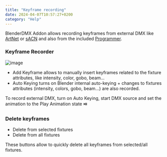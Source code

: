```yaml
---
title: "Keyframe recording"
date: 2024-04-07T10:57:27+0200
category: "Help"
---
```


BlenderDMX Addon allows recording keyframes from external DMX like [ArtNet](../artnet) or [sACN](../sacn) and also from the included [Programmer](../programmer).

### Keyframe Recorder

![image](../media/keyframe_recorder.png)

- Add Keyframe allows to manually insert keyframes related to the fixture attributes, like intensity, color, gobo, beam...
- Auto Keying turns on Blender internal auto-keying + changes to fixtures attributes (intensity, colors, gobo, beam...) are also recorded.

To record external DMX, turn on Auto Keying, start DMX source and set the animation to the Play Animation state :play_or_pause_button: 

### Delete keyframes

- Delete from selected fixtures
- Delete from all fixtures

These buttons allow to quickly delete all keyframes from selected/all fixtures.

